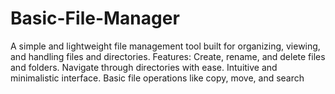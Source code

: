 # Basic-File-Manager
A simple and lightweight file management tool built for organizing, viewing, and handling files and directories.  Features: Create, rename, and delete files and folders. Navigate through directories with ease. Intuitive and minimalistic interface. Basic file operations like copy, move, and search
